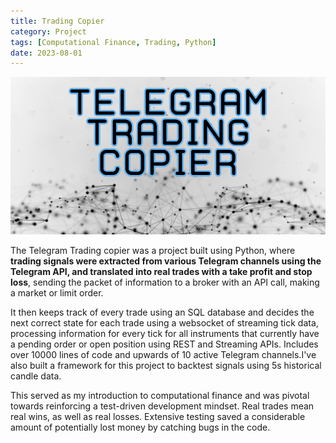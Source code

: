 ```yaml
---
title: Trading Copier
category: Project
tags: [Computational Finance, Trading, Python]
date: 2023-08-01
---
```


![Trading Copier Thumbnail](../images/post-images/telegram-trading-copier-thumbnail.png)

The Telegram Trading copier was a project built using Python, where **trading signals were extracted from various Telegram channels using the Telegram API, and translated into real trades with a take profit and stop loss**, sending the packet of information to a broker with an API call, making a market or limit order. 

It then keeps track of every trade using an SQL database and decides the next correct state for each trade using a websocket of streaming tick data, processing information for every tick for all instruments that currently have a pending order or open position using REST and Streaming APIs. Includes over 10000 lines of code and upwards of 10 active Telegram channels.I've also built a framework for this project to backtest signals using 5s historical candle data.

This served as my introduction to computational finance and was pivotal towards reinforcing a test-driven development mindset. Real trades mean real wins, as well as real losses. Extensive testing saved a considerable amount of potentially lost money by catching bugs in the code.